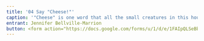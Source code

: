 ```yaml
---
title: '04 Say "Cheese!"'
caption: '"Cheese" is one word that all the small creatures in this house understand. Leia is a good girl who loves playing with everyone and looking out the windows.  Her favorite treat is cheese, and Robin is more than happy to share with her.'
entrant: Jennifer Bellville-Marrion
button: <form action="https://docs.google.com/forms/u/1/d/e/1FAIpQLSeBblQMqbBMeuApn2iPdutPu_wvMXp7h9YlIcRDEgHzWuKEQw/formResponse" method="post"><div class="form-element"></div><span>Votes</span><input type="text" name="entry.1064802965" required placeholder="$"></br><span>Email</span><input type="text" name="entry.882766101" required><button type="submit" name="button">Cast Votes</button></form>
---
```

